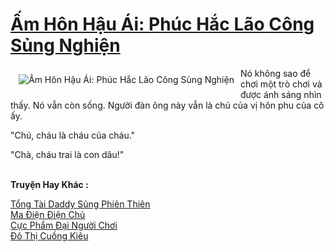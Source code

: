 <a href="https://truyentiki.com/am-hon-hau-ai-phuc-hac-lao-cong-sung-nghien.30520/" title="Ấm Hôn Hậu Ái: Phúc Hắc Lão Công Sủng Nghiện"><h1>Ấm Hôn Hậu Ái: Phúc Hắc Lão Công Sủng Nghiện</h1></a><div style="display:table"><img align="right" style="float: left; padding: 10px;" src="https://truyentiki.com/a/img/str/src/30520.jpg" alt="Ấm Hôn Hậu Ái: Phúc Hắc Lão Công Sủng Nghiện">Nó không sao để chơi một trò chơi và được ánh sáng nhìn thấy. Nó vẫn còn sống. Người đàn ông này vẫn là chú của vị hôn phu của cô ấy. <p></p> "Chú, cháu là cháu của cháu." <p></p> "Chà, cháu trai là con dâu!"</div><p><br><b>Truyện Hay Khác :</b></p><a href="https://truyentiki.com/tong-tai-daddy-sung-phien-thien.30519/" alt="Tổng Tài Daddy Sủng Phiên Thiên">Tổng Tài Daddy Sủng Phiên Thiên</a><br/><a href="https://truyentiki.wordpress.com/2020/06/08/ma-dien-dien-chu/" alt="Ma Điện Điện Chủ">Ma Điện Điện Chủ</a><br/><a href="https://www.scoop.it/topic/nownovels/p/4118793087/2020/06/01/truyen-cuc-pham-ai-nguoi-choi" alt="Cực Phẩm Đại Người Chơi">Cực Phẩm Đại Người Chơi</a><br/><a href="https://github.com/nownovels/top500/tree/master/truyenhay/33883/" alt="Đô Thị Cuồng Kiêu">Đô Thị Cuồng Kiêu</a><br/>